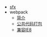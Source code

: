 - [sfx](home_page)
- webpack
    - [简介](webpack/webpack)
    - [公共代码打包](webpack/common)
    - [兼容IE8](webpack/ie8)